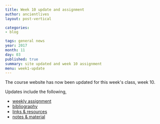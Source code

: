 ```yaml
---
title: Week 10 update and assignment
author: ancientlives
layout: post-vertical

categories:
- blog

tags: general news
year: 2017
month: 11
day: 03
published: true
summary: site updated and week 10 assignment
menu: week1-update
---
```


The course website has now been updated for this week's class, week 10.

Updates include the following,

* [weekly assignment](/weekly_assignment)
* [bibliography](/bibliography)
* [links & resources](/links)
* [notes & material](/notes)
